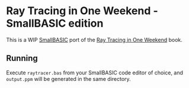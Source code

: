 Ray Tracing in One Weekend - SmallBASIC edition
===============================================

This is a WIP [SmallBASIC](https://smallbasic.github.io/index.html) port
of the [Ray Tracing in One Weekend](https://raytracing.github.io/) book.

Running
-------

Execute `raytracer.bas` from your SmallBASIC code editor of choice, and
`output.ppm` will be generated in the same directory.